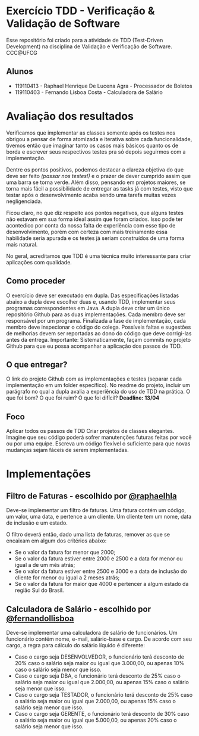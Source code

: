 # Exercício TDD - Verificação & Validação de Software

Esse repositório foi criado para a atividade de TDD (Test-Driven Development) na disciplina de Validação e Verificação de Software. CCC@UFCG

## Alunos

- 119110413 - Raphael Henrique De Lucena Agra - Processador de Boletos
- 119110403 - Fernando Lisboa Costa - Calculadora de Salário

# Avaliação dos resultados

Verificamos que implementar as classes somente após os testes nos obrigou a pensar de forma atomizada e iterativa sobre cada funcionalidade, tivemos então que imaginar tanto os casos mais básicos quanto os de borda e escrever seus respectivos testes pra só depois seguirmos com a implementação.

Dentre os pontos positivos, podemos destacar a clareza objetiva do que deve ser feito _(passar nos testes!)_ e o prazer de dever cumprido assim que uma barra se torna verde. Além disso, pensando em projetos maiores, se torna mais fácil a possibilidade de entregar as tasks já com testes, visto que testar após o desenvolvimento acaba sendo uma tarefa muitas vezes negligenciada.

Ficou claro, no que diz respeito aos pontos negativos, que alguns testes não estavam em sua forma ideal assim que foram criados. Isso pode ter acontedico por conta da nossa falta de experiência com esse tipo de desenvolvimento, porém com certeza com mais treinamento essa habilidade seria apurada e os testes já seriam construídos de uma forma mais natural.

No geral, acreditamos que TDD é uma técnica muito interessante para criar aplicações com qualidade.

## Como proceder

O exercício deve ser executado em dupla.
Das especificações listadas abaixo a dupla deve escolher duas e, usando TDD, implementar seus programas correspondentes em Java.
A dupla deve criar um único repositório Github para as duas implementações.
Cada membro deve ser responsável por um programa.
Finalizada a fase de implementação, cada membro deve inspecionar o código do colega. Possíveis faltas e sugestões de melhorias devem ser reportadas ao dono do código que deve corrigi-las antes da entrega.
Importante: Sistematicamente, façam commits no projeto Github para que eu possa acompanhar a aplicação dos passos de TDD.

## O que entregar?

O link do projeto Github com as implementações e testes (separar cada implementação em um folder específico).
No readme do projeto, incluir um parágrafo no qual a dupla avalia a experiência do uso de TDD na prática. O que foi bom? O que foi ruim? O que foi difícil?
**Deadline: 13/04**

## Foco

Aplicar todos os passos de TDD
Criar projetos de classes elegantes.
Imagine que seu código poderá sofrer manutenções futuras feitas por você ou por uma equipe. Escreva um código flexível o suficiente para que novas mudanças sejam fáceis de serem implementadas.

# Implementações

## Filtro de Faturas - escolhido por [@raphaelhla](https://github.com/raphaelhla)

Deve-se implementar um filtro de faturas. Uma fatura contém um código, um valor, uma data, e pertence a um cliente. Um cliente tem um nome, data de inclusão e um estado.

O filtro deverá então, dado uma lista de faturas, remover as que se encaixam em algum dos critérios
abaixo:

- Se o valor da fatura for menor que 2000;
- Se o valor da fatura estiver entre 2000 e 2500 e a data for menor ou igual a de um mês atrás;
- Se o valor da fatura estiver entre 2500 e 3000 e a data de inclusão do cliente for menor ou igual a 2 meses atrás;
- Se o valor da fatura for maior que 4000 e pertencer a algum estado da região Sul do Brasil.


## Calculadora de Salário - escolhido por [@fernandollisboa](github.com/fernandollisboa)

Deve-se implementar uma calculadora de salário de funcionários. Um funcionário contém nome, e-mail, salário-base e cargo. De acordo com seu cargo, a regra para cálculo do salário líquido é diferente:

- Caso o cargo seja DESENVOLVEDOR, o funcionário terá desconto de 20% caso o salário seja maior ou igual que 3.000,00, ou apenas 10% caso o salário seja menor que isso.
- Caso o cargo seja DBA, o funcionário terá desconto de 25% caso o salário seja maior ou igual que 2.000,00, ou apenas 15% caso o salário seja menor que isso.
- Caso o cargo seja TESTADOR, o funcionário terá desconto de 25% caso o salário seja maior ou igual que 2.000,00, ou apenas 15% caso o salário seja menor que isso.
- Caso o cargo seja GERENTE, o funcionário terá desconto de 30% caso o salário seja maior ou igual que 5.000,00, ou apenas 20% caso o salário seja menor que isso.
